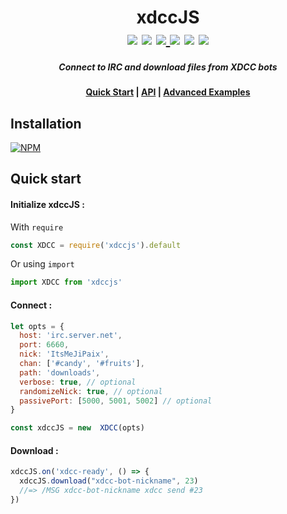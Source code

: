 <h1 align="center">xdccJS<br><a href="https://travis-ci.org/JiPaix/xdccJS"><img src="https://travis-ci.com/JiPaix/xdccJS.svg?branch=master"/></a> <a href="https://www.codefactor.io/repository/github/jipaix/xdccjs"><img src="https://www.codefactor.io/repository/github/jipaix/xdccjs/badge" /></a>  <a href="https://deepscan.io/dashboard#view=project&tid=8945&pid=11179&bid=163106"><img src="https://deepscan.io/api/teams/8945/projects/11179/branches/163106/badge/grade.svg"/> <a href="https://www.npmjs.com/package/xdccjs"><img src='https://img.shields.io/npm/dt/xdccjs'/></a> <a href="https://snyk.io/test/github/JiPaix/xdccJS?targetFile=package.json"><img src="https://snyk.io/test/github/JiPaix/xdccJS/badge.svg?targetFile=package.json" data-canonical-src="https://snyk.io/test/github/JiPaix/xdccJS?targetFile=package.json" style="max-width:100%;"></a> <a href="https://discord.gg/nZARde3"><img src='https://img.shields.io/discord/706018150520717403'/></a></h1>
<h5 align="center">Connect to IRC and download files from XDCC bots</h5>

<h4 align="center"><a href="#quick-start">Quick Start</a> | <a href="https://jipaix.github.io/xdccJS/classes/xdcc.html">API</a> | <a href="https://github.com/JiPaix/xdccJS/tree/master/examples/">Advanced Examples</a></h4>

## Installation

[![NPM](https://nodei.co/npm/xdccjs.png?mini=true)](https://nodei.co/npm/xdccjs/)

## Quick start

#### Initialize xdccJS :
With `require`
```js
const XDCC = require('xdccjs').default
```
Or using `import`
```js
import XDCC from 'xdccjs'
```
#### Connect :
```js
let opts = {
  host: 'irc.server.net',
  port: 6660,
  nick: 'ItsMeJiPaix',
  chan: ['#candy', '#fruits'],
  path: 'downloads',
  verbose: true, // optional
  randomizeNick: true, // optional
  passivePort: [5000, 5001, 5002] // optional
}

const xdccJS = new  XDCC(opts)
```
#### Download :

```js
xdccJS.on('xdcc-ready', () => {
  xdccJS.download("xdcc-bot-nickname", 23)
  //=> /MSG xdcc-bot-nickname xdcc send #23
})
